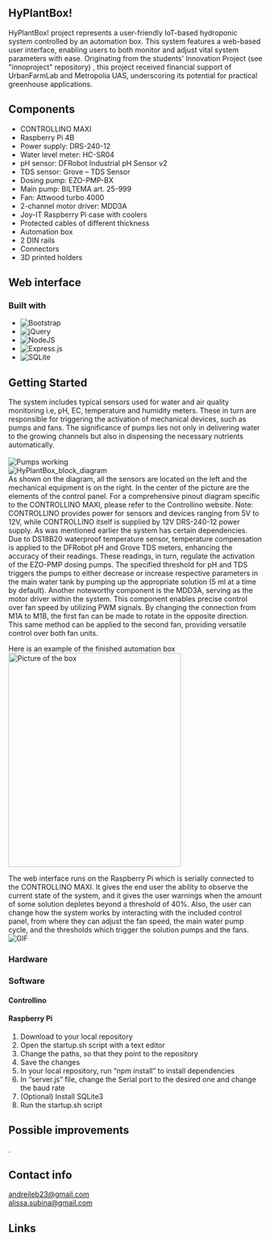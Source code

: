 ## HyPlantBox!
HyPlantBox! project represents a user-friendly IoT-based hydroponic system controlled by an automation box. This system features a web-based user interface, enabling users to both monitor and adjust vital system parameters with ease. Originating from the students' Innovation Project (see "innoproject" repository) , this project received financial support of UrbanFarmLab and Metropolia UAS, underscoring its potential for practical greenhouse applications.
<br />
## Components
* CONTROLLINO MAXI
* Raspberry Pi 4B
* Power supply: DRS-240-12
* Water level meter: HC-SR04
* pH sensor: DFRobot Industrial pH Sensor v2
* TDS sensor: Grove – TDS Sensor
* Dosing pump: EZO-PMP-BX
* Main pump: BILTEMA art. 25-999
* Fan: Attwood turbo 4000
* 2-channel motor driver: MDD3A
* Joy-IT Raspberry Pi case with coolers
* Protected cables of different thickness
* Automation box
* 2 DIN rails
* Connectors
* 3D printed holders
## Web interface
### Built with
* ![Bootstrap](https://img.shields.io/badge/bootstrap-%238511FA.svg?style=for-the-badge&logo=bootstrap&logoColor=white)
* ![jQuery](https://img.shields.io/badge/jquery-%230769AD.svg?style=for-the-badge&logo=jquery&logoColor=white)
* ![NodeJS](https://img.shields.io/badge/node.js-6DA55F?style=for-the-badge&logo=node.js&logoColor=white)
* ![Express.js](https://img.shields.io/badge/express.js-%23404d59.svg?style=for-the-badge&logo=express&logoColor=%2361DAFB)
* ![SQLite](https://img.shields.io/badge/sqlite-%2307405e.svg?style=for-the-badge&logo=sqlite&logoColor=white)
## Getting Started
The system includes typical sensors used for water and air quality monitoring i.e, pH, EC, temperature and humidity meters. These in turn are responsible for triggering the activation of mechanical devices, such as pumps and fans. The significance of pumps lies not only in delivering water to the growing channels but also in dispensing the necessary nutrients automatically.
<br />
<br />
![Pumps working](https://media.giphy.com/media/20IqPq7Z8fLSujgLiN/giphy.gif)
<br />
![HyPlantBox_block_diagram](https://github.com/aalicc/HyPlantBox/assets/105237164/98f8f401-8a26-4b9f-9e56-a6b9018e6e29)
<br />
As shown on the diagram, all the sensors are located on the left and the mechanical equipment is on the right. In the center of the picture are the elements of the control panel. For a comprehensive pinout diagram specific to the CONTROLLINO MAXI, please
refer to the Controllino website.
Note: CONTROLLINO provides power for sensors and devices ranging from 5V to 12V, while CONTROLLINO itself is supplied by 12V DRS-240-12 power supply.
As was mentioned earlier the system has certain dependencies. Due to DS18B20 waterproof temperature sensor, temperature compensation is applied to the DFRobot pH and Grove TDS meters, enhancing the accuracy of their readings. These readings, in turn, regulate the activation of the EZO-PMP dosing pumps. The specified threshold for pH and TDS triggers the pumps to either decrease or increase respective parameters in the main water tank by pumping up the appropriate solution (5 ml at a time by default). Another noteworthy component is the MDD3A, serving as the motor driver within the system. This component enables precise control over fan speed by utilizing PWM signals. By changing the connection from M1A to M1B, the first fan can be made to rotate in the opposite direction. This same method can be applied to the second fan, providing versatile control over both fan units.

Here is an example of the finished automation box
<br />
<img src="https://github.com/aalicc/HyPlantBox/assets/105237164/27f5cd0e-d3e8-40ba-ba3e-f67ace51745e" alt="Picture of the box" height="425px" width="342px">

The web interface runs on the Raspberry Pi which is serially connected to the CONTROLLINO MAXI. It gives the end user the ability to observe the current state of the system, and it gives the user warnings when the amount of some solution depletes beyond a threshold of 40%. Also, the user can change how the system works by interacting with the included control panel, from where they can adjust the fan speed, the main water pump cycle, and the thresholds which trigger the solution pumps and the fans.
<br />
![GIF](https://media.giphy.com/media/v1.Y2lkPTc5MGI3NjExYmh6MmplZ3J1MjJrZXE5NDB6cWd0bTN0eGJ0MnhrN3A5a3I2aGFtdyZlcD12MV9pbnRlcm5hbF9naWZfYnlfaWQmY3Q9Zw/Gzvg4E2RT3h02zhKSJ/giphy-downsized-large.gif)
### Hardware


### Software
#### Controllino
#### Raspberry Pi
1.	Download to your local repository
2.	Open the startup.sh script with a text editor
3.	Change the paths, so that they point to the repository
4.	Save the changes
5.	In your local repository, run “npm install” to install dependencies
6.	In “server.js” file, change the Serial port to the desired one and change the baud rate
7.	(Optional) Install SQLite3
8.	Run the startup.sh script

## Possible improvements
.
## Contact info
andreileb23@gmail.com
<br />
alissa.subina@gmail.com
## Links
